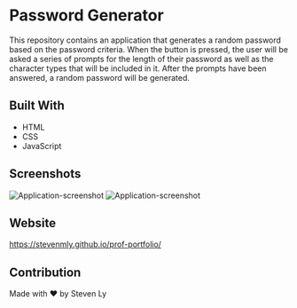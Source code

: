 # Password Generator 
This repository contains an application that generates a random password based on the password criteria. When the button is pressed, the user will be asked a series of prompts for the length of their password as well as the character types that will be included in it. After the prompts have been answered, a random password will be generated. 

## Built With
* HTML
* CSS
* JavaScript

## Screenshots
![Application-screenshot](.Develop/images/screenshot1.png)
![Application-screenshot](.Develop/images/screenshot2.png)


## Website
https://stevenmly.github.io/prof-portfolio/

## Contribution
Made with ❤️ by Steven Ly
